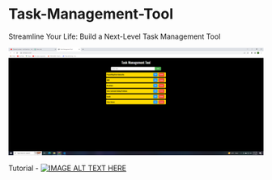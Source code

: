 # Task-Management-Tool
Streamline Your Life: Build a Next-Level Task Management Tool

![image](https://github.com/projectninjatech/Task-Management-Tool/blob/main/task_management_tool.png)



Tutorial -
[![IMAGE ALT TEXT HERE](https://img.youtube.com/vi/0TEmYmSBCFM/0.jpg)](https://youtu.be/0TEmYmSBCFM)
